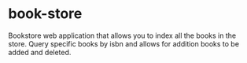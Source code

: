 # book-store

Bookstore web application that allows you to index all the books in the store.
Query specific books by isbn and allows for addition books to be added and deleted.
